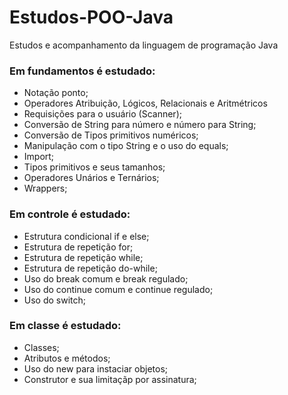 # Estudos-POO-Java
Estudos e acompanhamento da linguagem de programação Java

<h3>Em fundamentos é estudado:</h3>

- Notação ponto;
- Operadores Atribuição, Lógicos, Relacionais e Aritmétricos
- Requisições para o usuário (Scanner);
- Conversão de String para número e número para String;
- Conversão de Tipos primitivos numéricos;
- Manipulação com  o tipo String e o uso do equals;
- Import;
- Tipos primitivos e seus tamanhos;
- Operadores Unários e Ternários;
- Wrappers;

<h3>Em controle é estudado:</h3>

- Estrutura condicional if e else;
- Estrutura de repetição for;
- Estrutura de repetição while;
- Estrutura de repetição do-while;
- Uso do break comum e break regulado;
- Uso do continue comum e continue regulado;
- Uso do switch;

<h3>Em classe é estudado:</h3>

- Classes;
- Atributos e métodos;
- Uso do new para instaciar objetos;
- Construtor e sua limitaçãp por assinatura;
